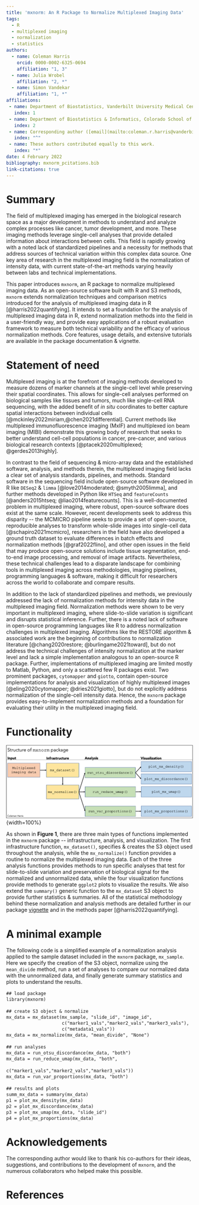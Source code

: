 ```yaml
---
title: 'mxnorm: An R Package to Normalize Multiplexed Imaging Data'
tags:
  - R
  - multiplexed imaging
  - normalization
  - statistics
authors:
  - name: Coleman Harris
    orcid: 0000-0002-6325-0694
    affiliation: "1, 3"
  - name: Julia Wrobel
    affiliation: "2, *"
  - name: Simon Vandekar
    affiliation: "1, *"
affiliations:
 - name: Department of Biostatistics, Vanderbilt University Medical Center, Nashville, TN, USA
   index: 1
 - name: Department of Biostatistics & Informatics, Colorado School of Public Health, Aurora, CO, USA
   index: 2
 - name: Corresponding author ([email](mailto:coleman.r.harris@vanderbilt.edu))
   index: "^"
 - name: These authors contributed equally to this work.
   index: "*"
date: 4 February 2022
bibliography: mxnorm_pcitations.bib
link-citations: true
---
```


# Summary

The field of multiplexed imaging has emerged in the biological research space as a major development in methods to understand and analyze complex processes like cancer, tumor development, and more. These imaging methods leverage single-cell analyses that provide detailed information about interactions between cells. This field is rapidly growing with a noted lack of standardized pipelines and a necessity for methods that address sources of technical variation within this complex data source. One key area of research in the multiplexed imaging field is the normalization of intensity data, with current state-of-the-art methods varying heavily between labs and technical implementations.

This paper introduces `mxnorm`, an R package to normalize multiplexed imaging data. As an open-source software built with R and S3 methods, `mxnorm` extends normalization techniques and comparison metrics introduced for the analysis of multiplexed imaging data in R [@harris2022quantifying]. It intends to set a foundation for the analysis of multiplexed imaging data in R, extend normalization methods into the field in a user-friendly way, and provide easy applications of a robust evaluation framework to measure both technical variability and the efficacy of various normalization methods. Core features, usage details, and extensive tutorials are available in the package documentation & vignette.

# Statement of need

Multiplexed imaging is at the forefront of imaging methods developed to measure dozens of marker channels at the single-cell level while preserving their spatial coordinates. This allows for single-cell analyses performed on biological samples like tissues and tumors, much like single-cell RNA sequencing, with the added benefit of *in situ* coordinates to better capture spatial interactions between individual cells [@mckinley2022miriam,@chen2021differential]. Current methods like multiplexed immunofluorescence imaging (MxIF) and multiplexed ion beam imaging (MIBI) demonstrate this growing body of research that seeks to better understand cell-cell populations in cancer, pre-cancer, and various biological research contexts [@ptacek2020multiplexed; @gerdes2013highly].

In contrast to the field of sequencing & micro-array data and the established software, analysis, and methods therein, the multiplexed imaging field lacks a clear set of analysis standards, pipelines, and methods. Standard software in the sequencing field include open-source software developed in R like `DESeq2` & `limma` [@love2014moderated; @smyth2005limma], and further methods developed in Python like `HTSeq` and `featureCounts` [@anders2015htseq; @liao2014featurecounts]. This is a well-documented problem in multiplexed imaging, where robust, open-source software does exist at the same scale. However, recent developments seek to address this disparity -- the MCMICRO pipeline seeks to provide a set of open-source, reproducible analyses to transform whole-slide images into single-cell data [@schapiro2021mcmicro], researchers in the field have also developed a ground truth dataset to evaluate differences in batch effects and normalization methods [@graf2022flino], and other open issues in the field that may produce open-source solutions include tissue segmentation, end-to-end image processing, and removal of image artifacts. Nevertheless, these technical challenges lead to a disparate landscape for combining tools in multiplexed imaging across methodologies, imaging pipelines, programming languages & software, making it difficult for researchers across the world to collaborate and compare results.

In addition to the lack of standardized pipelines and methods, we previously addressed the lack of normalization methods for intensity data in the multiplexed imaging field. Normalization methods were shown to be very important in multiplexed imaging, where slide-to-slide variation is significant and disrupts statistical inference. Further, there is a noted lack of software in open-source programming languages like R to address normalization challenges in multiplexed imaging. Algorithms like the RESTORE algorithm & associated work are the beginning of contributions to normalization literature [@chang2020restore; @burlingame2021toward], but do not address the technical challenges of intensity normalization at the marker level and lack a simple implementation analogous to an open-source R package. Further, implementations of multiplexed imaging are limited mostly to Matlab, Python, and only a scattered few R packages exist. Two prominent packages, `cytomapper` and `giotto`, contain open-source implementations for analysis and visualization of highly multiplexed images [@eling2020cytomapper; @dries2021giotto], but do not explicitly address normalization of the single-cell intensity data. Hence, the `mxnorm` package provides easy-to-implement normalization methods and a foundation for evaluating their utility in the multiplexed imaging field.

# Functionality

![Figure 1: Basic structure of the `mxnorm` package and associated functions](mxnorm_structure.png){width=100%}

As shown in **Figure 1**, there are three main types of functions implemented in the `mxnorm` package -- infrastructure, analysis, and visualization. The first infrastructure function, `mx_dataset()`, specifies & creates the S3 object used throughout the analysis, while the `mx_normalize()` function provides a routine to normalize the multiplexed imaging data. Each of the three analysis functions provides methods to run specific analyses that test for slide-to-slide variation and preservation of biological signal for the normalized and unnormalized data, while the four visualization functions provide methods to generate `ggplot2` plots to visualize the results. We also extend the `summary()` generic function to the `mx_dataset` S3 object to provide further statistics & summaries. All of the statistical methodology behind these normalization and analysis methods are detailed further in our package [vignette](https://google.com) and in the methods paper [@harris2022quantifying].

# A minimal example

The following code is a simplified example of a normalization analysis applied to the sample dataset included in the `mxnorm` package, `mx_sample`. Here we specify the creation of the S3 object, normalize using the `mean_divide` method, run a set of analyses to compare our normalized data with the unnormalized data, and finally generate summary statistics and plots to understand the results.

```{r}
## load package
library(mxnorm)

## create S3 object & normalize
mx_data = mx_dataset(mx_sample, "slide_id", "image_id", 
                     c("marker1_vals","marker2_vals","marker3_vals"),
                     c("metadata1_vals"))
mx_data = mx_normalize(mx_data, "mean_divide", "None")

## run analyses
mx_data = run_otsu_discordance(mx_data, "both")
mx_data = run_reduce_umap(mx_data, "both", 
                         c("marker1_vals","marker2_vals","marker3_vals"))
mx_data = run_var_proportions(mx_data, "both")

## results and plots
summ_mx_data = summary(mx_data)
p1 = plot_mx_density(mx_data)
p2 = plot_mx_discordance(mx_data)
p3 = plot_mx_umap(mx_data, "slide_id")
p4 = plot_mx_proportions(mx_data)
```

# Acknowledgements

The corresponding author would like to thank his co-authors for their ideas, suggestions, and contributions to the development of `mxnorm`, and the numerous collaborators who helped make this possible.

# References